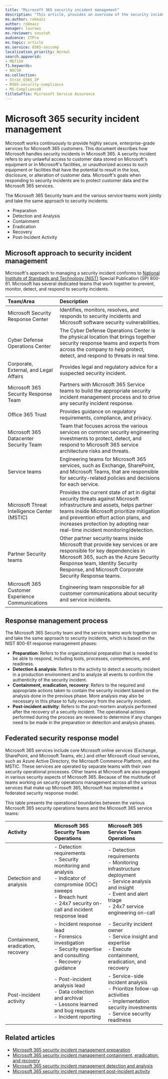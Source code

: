 ```yaml
---
title: "Microsoft 365 security incident management"
description: "This article, provides an overview of the security incident management process in Microsoft 365."
ms.author: robmazz
author: robmazz
manager: laurawi
ms.reviewer: sosstah
audience: ITPro
ms.topic: article
ms.service: O365-seccomp
localization_priority: Normal
search.appverid:
- MET150
f1.keywords:
- NOCSH
ms.collection:
- Strat_O365_IP
- M365-security-compliance
- MS-Compliance0
titleSuffix: Microsoft Service Assurance
---
```


# Microsoft 365 security incident management

Microsoft works continuously to provide highly secure, enterprise-grade services for Microsoft 365 customers. This document describes how Microsoft handles security incidents in Microsoft 365. A security incident refers to any unlawful access to customer data stored on Microsoft's equipment or in Microsoft's facilities, or unauthorized access to such equipment or facilities that have the potential to result in the loss, disclosure, or alteration of customer data. Microsoft's goals when responding to security incidents are to protect customer data and the Microsoft 365 services.

The Microsoft 365 Security team and the various service teams work jointly and take the same approach to security incidents:

- Preparation
- Detection and Analysis
- Containment
- Eradication
- Recovery
- Post-Incident Activity

## Microsoft approach to security incident management

Microsoft's approach to managing a security incident conforms to [National Institute of Standards and Technology (NIST)](https://www.nist.gov/) Special Publication (SP) 800-61. Microsoft has several dedicated teams that work together to prevent, monitor, detect, and respond to security incidents.

|**Team/Area**|**Description**|
|:------------|:--------------|
| Microsoft Security Response Center | Identifies, monitors, resolves, and responds to security incidents and Microsoft software security vulnerabilities. |
| Cyber Defense Operations Center | The Cyber Defense Operations Center is the physical location that brings together security response teams and experts from across the company to help protect, detect, and respond to threats in real time. |
| Corporate, External, and Legal Affairs | Provides legal and regulatory advice for a suspected security incident. |
| Microsoft 365 Security Response Team | Partners with Microsoft 365 Service teams to build the appropriate security incident management process and to drive any security incident response. |
| Office 365 Trust | Provides guidance on regulatory requirements, compliance, and privacy. |
| Microsoft 365 Datacenter Security Team | Team that focuses across the various services on common security engineering investments to protect, detect, and respond to Microsoft 365 service architecture risks and threats. |
| Service teams | Engineering teams for Microsoft 365 services, such as Exchange, SharePoint, and Microsoft Teams, that are responsible for security-related policies and decisions for each service. |
| Microsoft Threat Intelligence Center (MSTIC) | Provides the current state of art in digital security threats against Microsoft infrastructure and assets, helps partner teams inside Microsoft prioritize mitigation and prevention effort action plans, and increases protection by adopting near real-time incident monitoring/detection. |
| Partner Security teams | Other partner security teams inside Microsoft that provide key services or are responsible for key dependencies in Microsoft 365, such as the Azure Security Response team, Identity Security Response, and Microsoft Corporate Security Response teams. |
| Microsoft 365 Customer Experience Communications | Engineering team responsible for all customer communications about security and service incidents. |

## Response management process

The Microsoft 365 Security team and the service teams work together on and take the same approach to security incidents, which is based on the NIST 800-61 response management phases:

- **Preparation**: Refers to the organizational preparation that is needed to be able to respond, including tools, processes, competencies, and readiness.
- **Detection & analysis**: Refers to the activity to detect a security incident in a production environment and to analyze all events to confirm the authenticity of the security incident.
- **Containment, eradication, recovery**: Refers to the required and appropriate actions taken to contain the security incident based on the analysis done in the previous phase. More analysis may also be necessary in this phase to fully recovery from the security incident.
- **Post-incident activity**: Refers to the post-mortem analysis performed after the recovery of a security incident. The operational actions performed during the process are reviewed to determine if any changes need to be made in the preparation or detection and analysis phases.

## Federated security response model

Microsoft 365 services include core Microsoft online services (Exchange, SharePoint, and Microsoft Teams, etc.) and other Microsoft cloud services, such as Azure Active Directory, the Microsoft Commerce Platform, and the MSTIC. These services are operated by separate teams with their own security operational processes. Other teams at Microsoft are also engaged in various security aspects of Microsoft 365. Because of the multitude of teams working on security operations management across all the various services that make up Microsoft 365, Microsoft has implemented a federated security response model.

This table presents the operational boundaries between the various Microsoft 365 security operations teams and the Microsoft 365 service teams:

|**Activity**|**Microsoft 365 Security Team Operations**|**Microsoft 365 Service Team Operations**|
|:-----------|:-----------------------------------------|:----------------------------------------|
| Detection and analysis | - Detection requirements <br> - Security monitoring and analysis <br> - Indicator of compromise (IOC) sweeps <br> - Breach hunt <br> - 24x7 security on-call and incident response lead | - Detection requirements <br> - Monitoring infrastructure deployment <br> - Service analysis and insight <br> - Event and alert triage <br> - 24x7 service engineering on-call  |
| Containment, eradication, recovery | - Incident response lead <br> - Forensics investigation <br> - Security expertise and consulting <br> - Recovery guidance | - Security incident owner <br> - Service insight and expertise <br> - Execute containment, eradication, and recovery |
| Post-incident activity | - Post-incident analysis lead <br> - Data collection and archival <br> - Lessons learned and bug requests <br> - Incident reporting | - Service-side incident analysis <br> - Prioritize follow-up activities <br> - Implementation security investments <br> - Service security readiness |

## Related articles

- [Microsoft 365 security incident management preparation](assurance-sim-preparation.md)
- [Microsoft 365 security incident management containment, eradication, and recovery](assurance-sim-containment-eradication-recovery.md)
- [Microsoft 365 security incident management detection and analysis](assurance-sim-detection-analysis.md)
- [Microsoft 365 security incident management post-incident activity](assurance-sim-post-incident-activity.md)
